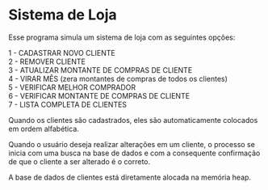 # Sistema de Loja

<p>Esse programa simula um sistema de loja com as seguintes opções:</p>
<p>
 1 - CADASTRAR NOVO CLIENTE<br />
 2 - REMOVER CLIENTE<br />
 3 - ATUALIZAR MONTANTE DE COMPRAS DE CLIENTE <br />
 4 - VIRAR MÊS (zera montantes de compras de todos os clientes) <br />
 5 - VERIFICAR MELHOR COMPRADOR<br />
 6 - VERIFICAR MONTANTE DE COMPRAS DE CLIENTE<br />
 7 - LISTA COMPLETA DE CLIENTES<br />
</p>
 <p>Quando os clientes são cadastrados, eles são automaticamente colocados em ordem alfabética.</p>
 <p>Quando o usuário deseja realizar alterações em um cliente, o processo se inicia com uma busca na base de dados e com a consequente confirmação de que o cliente a ser alterado é o correto.</p> 
 <p>A base de dados de clientes está diretamente alocada na memória heap.</p>
